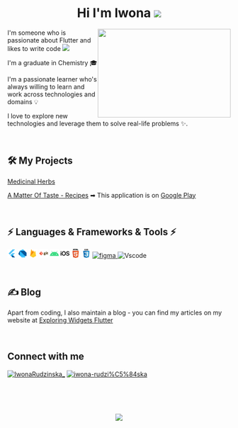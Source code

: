 ## <h1 align="center"> Hi I'm Iwona  <img src="https://github.com/TheDudeThatCode/TheDudeThatCode/blob/master/Assets/Hi.gif" width="29px"> </h1>
<img align='right' src="https://res.cloudinary.com/practicaldev/image/fetch/s--2bZIjPGC--/c_limit%2Cf_auto%2Cfl_progressive%2Cq_66%2Cw_880/https://dev-to-uploads.s3.amazonaws.com/i/d4tvukbt5mra37cvwklk.gif" width="300" height="200" />


I'm someone who is passionate about Flutter and likes to write code <img src="https://media.giphy.com/media/WUlplcMpOCEmTGBtBW/giphy.gif" width="30"> 

I'm a graduate in Chemistry 🎓

I'm a passionate learner who's always willing to learn and work across technologies and domains 💡

I love to explore new technologies and leverage them to solve real-life problems ✨. 

<br>

## 🛠️ My Projects
[Medicinal Herbs](https://github.com/iwonarudzinska/medicinal_herbs) 

[A Matter Of Taste - Recipes](https://github.com/iwonarudzinska/recipes) ➡ This application is on [Google Play](https://play.google.com/store/apps/developer?id=Iwona+Rudzi%C5%84ska) 

<br>

## ⚡ Languages & Frameworks & Tools ⚡
<code><img height="20" src="https://raw.githubusercontent.com/github/explore/80688e429a7d4ef2fca1e82350fe8e3517d3494d/topics/flutter/flutter.png"></code>
<code><img height="20" src="https://raw.githubusercontent.com/github/explore/80688e429a7d4ef2fca1e82350fe8e3517d3494d/topics/dart/dart.png"></code>
<code><img height="20" src="https://raw.githubusercontent.com/github/explore/80688e429a7d4ef2fca1e82350fe8e3517d3494d/topics/firebase/firebase.png"></code>
<code><img height="20" src="https://raw.githubusercontent.com/github/explore/80688e429a7d4ef2fca1e82350fe8e3517d3494d/topics/git/git.png"></code>
<code><img height="20" src="https://raw.githubusercontent.com/github/explore/80688e429a7d4ef2fca1e82350fe8e3517d3494d/topics/android/android.png"></code>
<code><img height="20" src="https://raw.githubusercontent.com/github/explore/80688e429a7d4ef2fca1e82350fe8e3517d3494d/topics/ios/ios.png"></code>
<code><img height="20" src="https://raw.githubusercontent.com/github/explore/80688e429a7d4ef2fca1e82350fe8e3517d3494d/topics/html/html.png"></code>
<code><img height="20" src="https://raw.githubusercontent.com/github/explore/80688e429a7d4ef2fca1e82350fe8e3517d3494d/topics/css/css.png"></code>
<a href="https://www.figma.com/" target="_blank"> <img src="https://raw.githubusercontent.com/rahul-jha98/github_readme_icons/main/language_and_tools/square/figma/figma.svg" alt="figma" height='42px'/> </a>
![Vscode](https://img.shields.io/badge/Visual_Studio_Code-0078D4?style=flat&logo=visual%20studio%20code&logoColor=white)

<br>

## &#x270d; Blog 
Apart from coding, I also maintain a blog - you can find my articles on my website at [Exploring Widgets Flutter](https://exploringwidgetsfl.wixsite.com/my-site) 

<br>

## Connect with me
<p align="left">
<a href="https://twitter.com/IwonaRudzinska_" target="blank"><img align="center" src="https://raw.githubusercontent.com/rahuldkjain/github-profile-readme-generator/master/src/images/icons/Social/twitter.svg" alt="IwonaRudzinska_" height="30" width="40" /></a>
<a href="https://www.linkedin.com/in/iwona-rudzi%C5%84ska/" target="blank"><img align="center" src="https://raw.githubusercontent.com/rahuldkjain/github-profile-readme-generator/master/src/images/icons/Social/linked-in-alt.svg" alt="iwona-rudzi%C5%84ska" height="30" width="40" /></a>
</p>

<br>

<h1 align="center">
 <img src="https://external-preview.redd.it/-QV1NPRaxpwxQd_BN59Mx6U77V40S-AYfwCvaSQQPHg.jpg?auto=webp&s=19a6b87654243077f877818165296d722c51e8ff" width="300px">
</h1>

<!-- <a href="https://flutter.dev/">
  <h1 align="center">
    <picture>
      <source media="(prefers-color-scheme: dark)" srcset="https://storage.googleapis.com/cms-storage-bucket/6e19fee6b47b36ca613f.png">
      <img alt="Flutter" src="https://storage.googleapis.com/cms-storage-bucket/c823e53b3a1a7b0d36a9.png">
    </picture>
  </h1>
</a> -->
